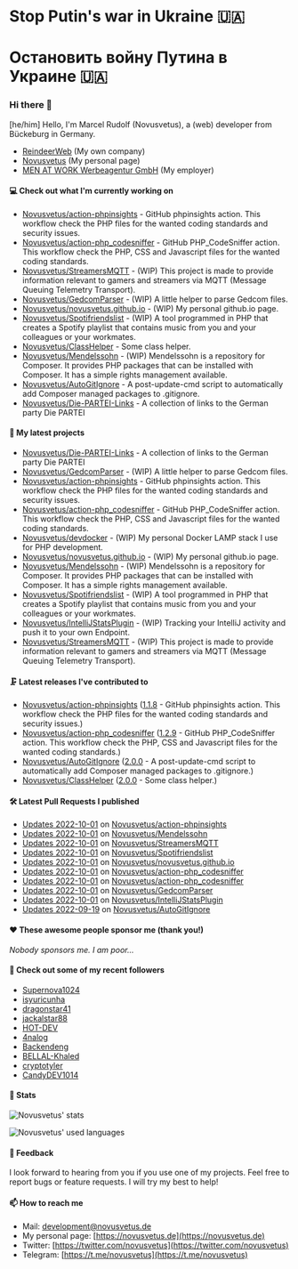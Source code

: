 # Stop Putin's war in Ukraine 🇺🇦
# Остановить войну Путина в Украине 🇺🇦

### Hi there 👋

[he/him]
Hello, I'm Marcel Rudolf (Novusvetus), a (web) developer from Bückeburg in Germany.

* [ReindeerWeb](https://reindeer-web.de) (My own company)
* [Novusvetus](https://novusvetus.de) (My personal page)
* [MEN AT WORK Werbeagentur GmbH](https://www.men-at-work.de/) (My employer)

#### 💻 Check out what I'm currently working on

- [Novusvetus/action-phpinsights](https://github.com/Novusvetus/action-phpinsights) - GitHub phpinsights action. This workflow check the PHP files for the wanted coding standards and security issues.
- [Novusvetus/action-php_codesniffer](https://github.com/Novusvetus/action-php_codesniffer) - GitHub PHP_CodeSniffer action. This workflow check the PHP, CSS and Javascript files for the wanted coding standards.
- [Novusvetus/StreamersMQTT](https://github.com/Novusvetus/StreamersMQTT) - (WIP) This project is made to provide information relevant to gamers and streamers via MQTT (Message Queuing Telemetry Transport).
- [Novusvetus/GedcomParser](https://github.com/Novusvetus/GedcomParser) - (WIP) A little helper to parse Gedcom files.
- [Novusvetus/novusvetus.github.io](https://github.com/Novusvetus/novusvetus.github.io) - (WIP) My personal github.io page.
- [Novusvetus/Spotifriendslist](https://github.com/Novusvetus/Spotifriendslist) - (WIP) A tool programmed in PHP that creates a Spotify playlist that contains music from you and your colleagues or your workmates.
- [Novusvetus/ClassHelper](https://github.com/Novusvetus/ClassHelper) - Some class helper.
- [Novusvetus/Mendelssohn](https://github.com/Novusvetus/Mendelssohn) - (WIP) Mendelssohn is a repository for Composer. It provides PHP packages that can be installed with Composer. It has a simple rights management available.
- [Novusvetus/AutoGitIgnore](https://github.com/Novusvetus/AutoGitIgnore) - A post-update-cmd script to automatically add Composer managed packages to .gitignore.
- [Novusvetus/Die-PARTEI-Links](https://github.com/Novusvetus/Die-PARTEI-Links) - A collection of links to the German party Die PARTEI

#### 🐣 My latest projects

- [Novusvetus/Die-PARTEI-Links](https://github.com/Novusvetus/Die-PARTEI-Links) - A collection of links to the German party Die PARTEI
- [Novusvetus/GedcomParser](https://github.com/Novusvetus/GedcomParser) - (WIP) A little helper to parse Gedcom files.
- [Novusvetus/action-phpinsights](https://github.com/Novusvetus/action-phpinsights) - GitHub phpinsights action. This workflow check the PHP files for the wanted coding standards and security issues.
- [Novusvetus/action-php_codesniffer](https://github.com/Novusvetus/action-php_codesniffer) - GitHub PHP_CodeSniffer action. This workflow check the PHP, CSS and Javascript files for the wanted coding standards.
- [Novusvetus/devdocker](https://github.com/Novusvetus/devdocker) - (WIP) My personal Docker LAMP stack I use for PHP development.
- [Novusvetus/novusvetus.github.io](https://github.com/Novusvetus/novusvetus.github.io) - (WIP) My personal github.io page.
- [Novusvetus/Mendelssohn](https://github.com/Novusvetus/Mendelssohn) - (WIP) Mendelssohn is a repository for Composer. It provides PHP packages that can be installed with Composer. It has a simple rights management available.
- [Novusvetus/Spotifriendslist](https://github.com/Novusvetus/Spotifriendslist) - (WIP) A tool programmed in PHP that creates a Spotify playlist that contains music from you and your colleagues or your workmates.
- [Novusvetus/IntelliJStatsPlugin](https://github.com/Novusvetus/IntelliJStatsPlugin) - (WIP) Tracking your IntelliJ activity and push it to your own Endpoint.
- [Novusvetus/StreamersMQTT](https://github.com/Novusvetus/StreamersMQTT) - (WIP) This project is made to provide information relevant to gamers and streamers via MQTT (Message Queuing Telemetry Transport).

#### 🗜 Latest releases I've contributed to

- [Novusvetus/action-phpinsights](https://github.com/Novusvetus/action-phpinsights) ([1.1.8](https://github.com/Novusvetus/action-phpinsights/releases/tag/1.1.8) - GitHub phpinsights action. This workflow check the PHP files for the wanted coding standards and security issues.)
- [Novusvetus/action-php_codesniffer](https://github.com/Novusvetus/action-php_codesniffer) ([1.2.9](https://github.com/Novusvetus/action-php_codesniffer/releases/tag/1.2.9) - GitHub PHP_CodeSniffer action. This workflow check the PHP, CSS and Javascript files for the wanted coding standards.)
- [Novusvetus/AutoGitIgnore](https://github.com/Novusvetus/AutoGitIgnore) ([2.0.0](https://github.com/Novusvetus/AutoGitIgnore/releases/tag/2.0.0) - A post-update-cmd script to automatically add Composer managed packages to .gitignore.)
- [Novusvetus/ClassHelper](https://github.com/Novusvetus/ClassHelper) ([2.0.0](https://github.com/Novusvetus/ClassHelper/releases/tag/2.0.0) - Some class helper.)

#### 🛠 Latest Pull Requests I published

- [Updates 2022-10-01](https://github.com/Novusvetus/action-phpinsights/pull/308) on [Novusvetus/action-phpinsights](https://github.com/Novusvetus/action-phpinsights)
- [Updates 2022-10-01](https://github.com/Novusvetus/Mendelssohn/pull/7) on [Novusvetus/Mendelssohn](https://github.com/Novusvetus/Mendelssohn)
- [Updates 2022-10-01](https://github.com/Novusvetus/StreamersMQTT/pull/4) on [Novusvetus/StreamersMQTT](https://github.com/Novusvetus/StreamersMQTT)
- [Updates 2022-10-01](https://github.com/Novusvetus/Spotifriendslist/pull/3) on [Novusvetus/Spotifriendslist](https://github.com/Novusvetus/Spotifriendslist)
- [Updates 2022-10-01](https://github.com/Novusvetus/novusvetus.github.io/pull/3) on [Novusvetus/novusvetus.github.io](https://github.com/Novusvetus/novusvetus.github.io)
- [Updates 2022-10-01](https://github.com/Novusvetus/action-php_codesniffer/pull/364) on [Novusvetus/action-php_codesniffer](https://github.com/Novusvetus/action-php_codesniffer)
- [Updates 2022-10-01](https://github.com/Novusvetus/action-php_codesniffer/pull/363) on [Novusvetus/action-php_codesniffer](https://github.com/Novusvetus/action-php_codesniffer)
- [Updates 2022-10-01](https://github.com/Novusvetus/GedcomParser/pull/21) on [Novusvetus/GedcomParser](https://github.com/Novusvetus/GedcomParser)
- [Updates 2022-10-01](https://github.com/Novusvetus/IntelliJStatsPlugin/pull/2) on [Novusvetus/IntelliJStatsPlugin](https://github.com/Novusvetus/IntelliJStatsPlugin)
- [Updates 2022-09-19](https://github.com/Novusvetus/AutoGitIgnore/pull/24) on [Novusvetus/AutoGitIgnore](https://github.com/Novusvetus/AutoGitIgnore)

#### ❤️ These awesome people sponsor me (thank you!)

_Nobody sponsors me. I am poor..._

#### 👯 Check out some of my recent followers

- [Supernova1024](https://github.com/Supernova1024)
- [isyuricunha](https://github.com/isyuricunha)
- [dragonstar41](https://github.com/dragonstar41)
- [jackalstar88](https://github.com/jackalstar88)
- [HOT-DEV](https://github.com/HOT-DEV)
- [4nalog](https://github.com/4nalog)
- [Backendeng](https://github.com/Backendeng)
- [BELLAL-Khaled](https://github.com/BELLAL-Khaled)
- [cryptotyler](https://github.com/cryptotyler)
- [CandyDEV1014](https://github.com/CandyDEV1014)

#### 🎢 Stats

![Novusvetus' stats](https://github-readme-stats.vercel.app/api?username=novusvetus&show_icons=true&count_private=true)

![Novusvetus' used languages](https://github-readme-stats.vercel.app/api/top-langs?username=novusvetus&layout=compact)

#### 💬 Feedback
I look forward to hearing from you if you use one of my projects. Feel free to report bugs or feature requests.
I will try my best to help!

#### 📫 How to reach me

- Mail: [development@novusvetus.de](mailto:development@novusvetus.de)
- My personal page: [https://novusvetus.de](https://novusvetus.de)
- Twitter: [https://twitter.com/novusvetus](https://twitter.com/novusvetus)
- Telegram: [https://t.me/novusvetus](https://t.me/novusvetus)
